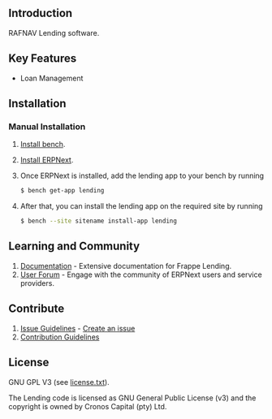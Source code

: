 ## Introduction

RAFNAV Lending software.

## Key Features

- Loan Management

## Installation

### Manual Installation

1. [Install bench](https://github.com/frappe/bench).
2. [Install ERPNext](https://github.com/frappe/erpnext#installation).
3. Once ERPNext is installed, add the lending app to your bench by running

	```sh
	$ bench get-app lending
	```
4. After that, you can install the lending app on the required site by running
	```sh
	$ bench --site sitename install-app lending
	```

## Learning and Community

1. [Documentation](https://docs.erpnext.com/docs/v14/user/manual/en/loan-management) - Extensive documentation for Frappe Lending.
2. [User Forum](https://discuss.frappe.io/) - Engage with the community of ERPNext users and service providers.

## Contribute

1. [Issue Guidelines](https://github.com/frappe/erpnext/wiki/Issue-Guidelines) - [Create an issue](https://github.com/frappe/lending/issues/new/choose)
1. [Contribution Guidelines](https://github.com/frappe/erpnext/wiki/Contribution-Guidelines)

## License

GNU GPL V3 (see [license.txt](license.txt)).

The Lending code is licensed as GNU General Public License (v3) and the copyright is owned by Cronos Capital (pty) Ltd.
